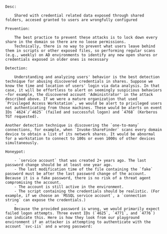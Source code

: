 	Desc:
	
		Shared with credential related data exposed through shared folders, accesed granted to users are wrongfully configured
		
	Prevention:
	
		The best practice to prevent these attacks is to lock down every share in the domain so there are no loose permissions.
		Technically, there is no way to prevent what users leave behind them in scripts or other exposed files, so performing regular scans (e.g., weekly) on AD environments to identify any new open shares or credentials exposed in older ones is necessary

	Detection:
	
		Understanding and analyzing users' behavior is the best detection technique for abusing discovered credentials in shares. Suppose we know the time and location of users' login via data analysis. In that case, it will be effortless to alert on seemingly suspicious behaviors—for example, the discovered account 'Administrator' in the attack described above. If we were a mature organization that used `Privileged Access Workstation`, we would be alert to privileged users not authenticating from those machines. These would be alerts on event IDs `4624`/`4625` (failed and successful logon) and `4768` (Kerberos TGT requested).
		
	Another detection technique is discovering the `one-to-many` connections, for example, when `Invoke-ShareFinder` scans every domain device to obtain a list of its network shares. It would be abnormal for a workstation to connect to 100s or even 1000s of other devices simultaneously.

	Honeypot:
	
		- `service account` that was created 2+ years ago. The last password change should be at least one year ago.
		- The last modification time of the file containing the `fake` password must be after the last password change of the account. Because it is a fake password, there is no risk of a threat agent compromising the account.
		- The account is still active in the environment.
		- The script containing the credentials should be realistic. (For example, if we choose an `MSSQL service account`, a `connection string` can expose the credentials.)
		- 
		Because the provided password is wrong, we would primarily expect failed logon attempts. Three event IDs (`4625`, `4771`, and `4776`) can indicate this. Here is how they look from our playground environment if an attacker is attempting to authenticate with the account `svc-iis` and a wrong password: